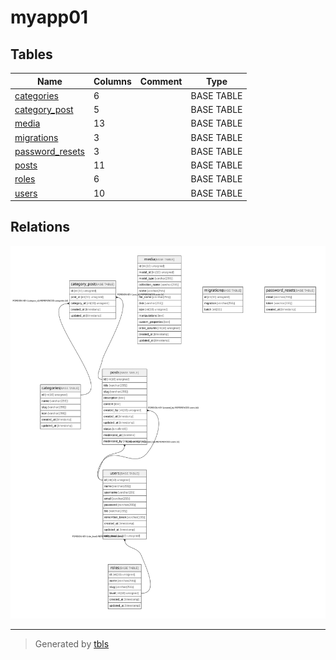 # myapp01

## Tables

| Name | Columns | Comment | Type |
| ---- | ------- | ------- | ---- |
| [categories](categories.md) | 6 |  | BASE TABLE |
| [category_post](category_post.md) | 5 |  | BASE TABLE |
| [media](media.md) | 13 |  | BASE TABLE |
| [migrations](migrations.md) | 3 |  | BASE TABLE |
| [password_resets](password_resets.md) | 3 |  | BASE TABLE |
| [posts](posts.md) | 11 |  | BASE TABLE |
| [roles](roles.md) | 6 |  | BASE TABLE |
| [users](users.md) | 10 |  | BASE TABLE |

## Relations

![er](schema.svg)

---

> Generated by [tbls](https://github.com/k1LoW/tbls)
